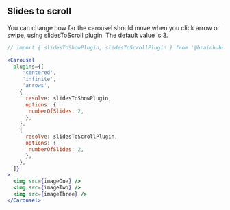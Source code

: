 ## Slides to scroll
You can change how far the carousel should move when you click arrow or swipe, using slidesToScroll plugin. The default value is 3.
```jsx render
// import { slidesToShowPlugin, slidesToScrollPlugin } from '@brainhubeu/react-carousel';

<Carousel
  plugins={[
     'centered',
     'infinite',
     'arrows',
    {
      resolve: slidesToShowPlugin,
      options: {
       numberOfSlides: 2,
      },
    },
    {
      resolve: slidesToScrollPlugin,
      options: {
       numberOfSlides: 2,
      },
    },
  ]}   
>
  <img src={imageOne} />
  <img src={imageTwo} />
  <img src={imageThree} />
</Carousel>
```
